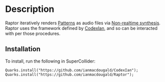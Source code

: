 # Description

Raptor iteratively renders [Patterns](https://doc.sccode.org/Tutorials/Streams-Patterns-Events1.html) as audio files via [Non-realtime synthesis](https://doc.sccode.org/Guides/Non-Realtime-Synthesis.html). Raptor uses the framework defined by [CodexIan](https://github.com/ianmacdougald/codexian), and so can be interacted with per those procedures.

## Installation

To install, run the following in SuperCollider: 

~~~~
Quarks.install("https://github.com/ianmacdougald/CodexIan");
Quarks.install("https://github.com/ianmacdougald/Raptor");
~~~~
